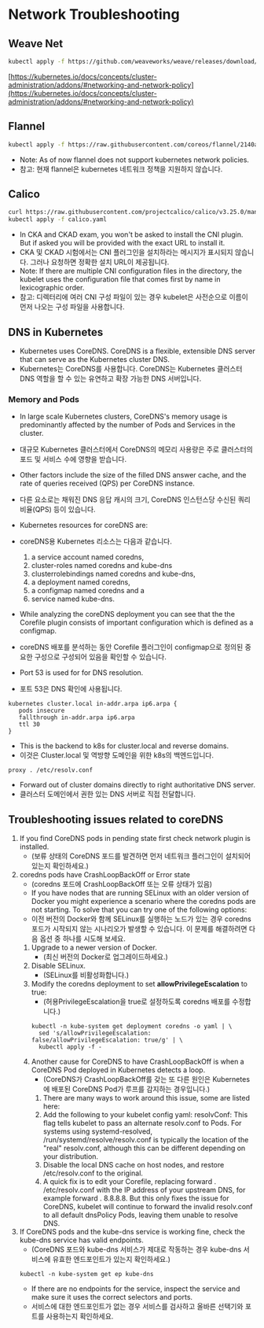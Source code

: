 # Network Troubleshooting

## Weave Net

```bash
kubectl apply -f https://github.com/weaveworks/weave/releases/download/v2.8.1/weave-daemonset-k8s.yaml
```

[https://kubernetes.io/docs/concepts/cluster-administration/addons/#networking-and-network-policy](https://kubernetes.io/docs/concepts/cluster-administration/addons/#networking-and-network-policy)

## Flannel 

```bash
kubectl apply -f https://raw.githubusercontent.com/coreos/flannel/2140ac876ef134e0ed5af15c65e414cf26827915/Documentation/kube-flannel.yml
```

* Note: As of now flannel does not support kubernetes network policies.
* 참고: 현재 flannel은 kubernetes 네트워크 정책을 지원하지 않습니다.

## Calico 

```bash
curl https://raw.githubusercontent.com/projectcalico/calico/v3.25.0/manifests/calico.yaml -O
kubectl apply -f calico.yaml
```

* In CKA and CKAD exam, you won't be asked to install the CNI plugin. But if asked you will be provided with the exact URL to install it.
* CKA 및 CKAD 시험에서는 CNI 플러그인을 설치하라는 메시지가 표시되지 않습니다. 그러나 요청하면 정확한 설치 URL이 제공됩니다.
* Note: If there are multiple CNI configuration files in the directory, the kubelet uses the configuration file that comes first by name in lexicographic order.
* 참고: 디렉터리에 여러 CNI 구성 파일이 있는 경우 kubelet은 사전순으로 이름이 먼저 나오는 구성 파일을 사용합니다.

## DNS in Kubernetes

* Kubernetes uses CoreDNS. CoreDNS is a flexible, extensible DNS server that can serve as the Kubernetes cluster DNS.
* Kubernetes는 CoreDNS를 사용합니다. CoreDNS는 Kubernetes 클러스터 DNS 역할을 할 수 있는 유연하고 확장 가능한 DNS 서버입니다.

### Memory and Pods

* In large scale Kubernetes clusters, CoreDNS's memory usage is predominantly affected by the number of Pods and Services in the cluster.
* 대규모 Kubernetes 클러스터에서 CoreDNS의 메모리 사용량은 주로 클러스터의 포드 및 서비스 수에 영향을 받습니다.
* Other factors include the size of the filled DNS answer cache, and the rate of queries received (QPS) per CoreDNS instance.
* 다른 요소로는 채워진 DNS 응답 캐시의 크기, CoreDNS 인스턴스당 수신된 쿼리 비율(QPS) 등이 있습니다.

* Kubernetes resources for coreDNS are:   
* coreDNS용 Kubernetes 리소스는 다음과 같습니다.
    1. a service account named coredns,
    1. cluster-roles named coredns and kube-dns
    1. clusterrolebindings named coredns and kube-dns, 
    1. a deployment named coredns,
    1. a configmap named coredns and a
    1. service named kube-dns.

* While analyzing the coreDNS deployment you can see that the the Corefile plugin consists of important configuration which is defined as a configmap.
* coreDNS 배포를 분석하는 동안 Corefile 플러그인이 configmap으로 정의된 중요한 구성으로 구성되어 있음을 확인할 수 있습니다.

* Port 53 is used for for DNS resolution.
* 포트 53은 DNS 확인에 사용됩니다.

```
kubernetes cluster.local in-addr.arpa ip6.arpa {
   pods insecure
   fallthrough in-addr.arpa ip6.arpa
   ttl 30
}
```

* This is the backend to k8s for cluster.local and reverse domains.
* 이것은 Cluster.local 및 역방향 도메인을 위한 k8s의 백엔드입니다.

```
proxy . /etc/resolv.conf
```

* Forward out of cluster domains directly to right authoritative DNS server.
* 클러스터 도메인에서 권한 있는 DNS 서버로 직접 전달합니다.

## Troubleshooting issues related to coreDNS

1. If you find CoreDNS pods in pending state first check network plugin is installed.
    - (보류 상태의 CoreDNS 포드를 발견하면 먼저 네트워크 플러그인이 설치되어 있는지 확인하세요.)
1. coredns pods have CrashLoopBackOff or Error state
    - (coredns 포드에 CrashLoopBackOff 또는 오류 상태가 있음)
    * If you have nodes that are running SELinux with an older version of Docker you might experience a scenario where the coredns pods are not starting. To solve that you can try one of the following options:
    * 이전 버전의 Docker와 함께 SELinux를 실행하는 노드가 있는 경우 coredns 포드가 시작되지 않는 시나리오가 발생할 수 있습니다. 이 문제를 해결하려면 다음 옵션 중 하나를 시도해 보세요.
    1. Upgrade to a newer version of Docker.
        - (최신 버전의 Docker로 업그레이드하세요.)
    1. Disable SELinux.
        - (SELinux를 비활성화합니다.)
    1. Modify the coredns deployment to set **allowPrivilegeEscalation** to true: 
        - (허용PrivilegeEscalation을 true로 설정하도록 coredns 배포를 수정합니다.)
        ```
        kubectl -n kube-system get deployment coredns -o yaml | \
          sed 's/allowPrivilegeEscalation: false/allowPrivilegeEscalation: true/g' | \
          kubectl apply -f -
        ```
    1. Another cause for CoreDNS to have CrashLoopBackOff is when a CoreDNS Pod deployed in Kubernetes detects a loop.
        - (CoreDNS가 CrashLoopBackOff를 갖는 또 다른 원인은 Kubernetes에 배포된 CoreDNS Pod가 루프를 감지하는 경우입니다.)
        1. There are many ways to work around this issue, some are listed here:
        1. Add the following to your kubelet config yaml: resolvConf: 
            <path-to-your-real-resolv-conf-file> This flag tells kubelet to pass an alternate resolv.conf to Pods. 
            For systems using systemd-resolved, /run/systemd/resolve/resolv.conf is typically the location of the "real" resolv.conf, although this can be different depending on your distribution.
        1. Disable the local DNS cache on host nodes, and restore /etc/resolv.conf to the original.
        1. A quick fix is to edit your Corefile, replacing forward . /etc/resolv.conf with the IP address of your upstream DNS, for example forward . 8.8.8.8. But this only fixes the issue for CoreDNS, kubelet will continue to forward the invalid resolv.conf to all default dnsPolicy Pods, leaving them unable to resolve DNS.
1. If CoreDNS pods and the kube-dns service is working fine, check the kube-dns service has valid endpoints.
    - (CoreDNS 포드와 kube-dns 서비스가 제대로 작동하는 경우 kube-dns 서비스에 유효한 엔드포인트가 있는지 확인하세요.)
    ```
    kubectl -n kube-system get ep kube-dns
    ```
    * If there are no endpoints for the service, inspect the service and make sure it uses the correct selectors and ports.
    * 서비스에 대한 엔드포인트가 없는 경우 서비스를 검사하고 올바른 선택기와 포트를 사용하는지 확인하세요.